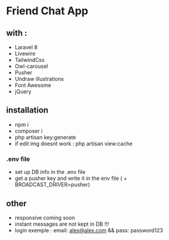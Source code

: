 # Friend Chat App
## with :
- Laravel 8
- Livewire
- TailwindCss
- Owl-carousel
- Pusher
- Undraw illustrations
- Font Awesome
- jQuery
## installation
- npm i
- composer i 
- php artisan key:generate
- if edit img doesnt work : php artisan view:cache
### .env file
- set up DB info in the .env file
- get a pusher key and write it in the env file ( + BROADCAST_DRIVER=pusher)

## other
- responsive coming soon
- instant messages are not kept in DB !!! 
- login exemple : email: alex@alex.com  && pass: password123

